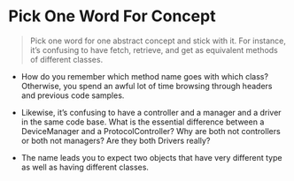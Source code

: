 # Pick One Word For Concept

>  Pick one word for one abstract concept and stick with it. For instance, it’s confusing to
have fetch, retrieve, and get as equivalent methods of different classes. 

* How do you remember which method name goes with which class? 
 Otherwise, you spend an awful lot of time browsing through headers and
previous code samples.


* Likewise, it’s confusing to have a controller and a manager and a driver in the same
code base. What is the essential difference between a DeviceManager and a ProtocolController? Why are both not controllers or both not managers? Are they both Drivers
really? 

* The name leads you to expect two objects that have very different type as well as
having different classes.
